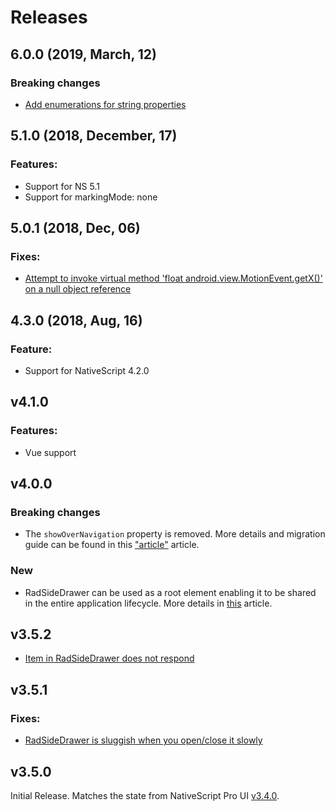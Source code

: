 # Releases

## 6.0.0 (2019, March, 12)

### Breaking changes
 - [Add enumerations for string properties](https://github.com/NativeScript/nsplugins-internal/issues/169)

## 5.1.0 (2018, December, 17)

### Features:
 - Support for NS 5.1
 - Support for markingMode: none

## 5.0.1 (2018, Dec, 06)

### Fixes:
- [Attempt to invoke virtual method 'float android.view.MotionEvent.getX()' on a null object reference](https://github.com/telerik/nativescript-ui-feedback/issues/958)

## 4.3.0 (2018, Aug, 16)

### Feature:
- Support for NativeScript 4.2.0 


## v4.1.0
### Features:
- Vue support

## v4.0.0
### Breaking changes
- The `showOverNavigation` property is removed. More details and migration guide can be found in this ["article"](http://docs.telerik.com/devtools/nativescript-ui/Controls/Angular/SideDrawer/show-over-navi-bar#migrating-from-versions-3xx-to-the-latest-version) article.
### New
- RadSideDrawer can be used as a root element enabling it to be shared in the entire application lifecycle. More details in [this](http://docs.telerik.com/devtools/nativescript-ui/Controls/Angular/SideDrawer/show-over-navi-bar#share-a-single-radSideDrawer-throughout-the-entire-life-cycle-of-the-application) article.

## v3.5.2
 - [Item in RadSideDrawer does not respond](https://github.com/telerik/nativescript-ui-feedback/issues/575)

## v3.5.1

### Fixes:
 - [RadSideDrawer is sluggish when you open/close it slowly](https://github.com/telerik/nativescript-ui-feedback/issues/465)


## v3.5.0

Initial Release. Matches the state from NativeScript Pro UI [v3.4.0](http://docs.telerik.com/devtools/nativescript-ui/release-notes#release-notes-340).
